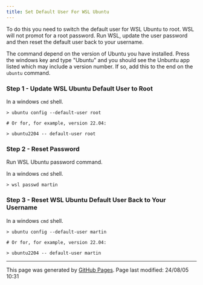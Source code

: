 ```yaml
---
title: Set Default User For WSL Ubuntu
---
```


To do this you need to switch the default user for WSL Ubuntu to root.  WSL will not promot for a root password.  Run WSL, update the user password and then reset the default user back to your username.

The command depend on the version of Ubuntu you have installed.  Press the windows key and type "Ubuntu" and you should see the Unbuntu app listed which may include a version number.  If so, add this to the end on the `ubuntu` command.

### Step 1 - Update WSL Ubuntu Default User to Root

In a windows `cmd` shell.

```
> ubuntu config --default-user root

# Or for, for example, version 22.04:

> ubuntu2204 -- default-user root
```

### Step 2 - Reset Password

Run WSL Ubuntu password command.

In a windows `cmd` shell.

```
> wsl passwd martin
```

### Step 3 - Reset WSL Ubuntu Default User Back to Your Username

In a windows `cmd` shell.

```
> ubuntu config --default-user martin 

# Or for, for example, version 22.04:

> ubuntu2204 -- default-user martin
```

<hr>
<p class="pagedate">This page was generated by <a href=".">GitHub Pages</a>.  Page last modified: 24/08/05 10:31</p>
